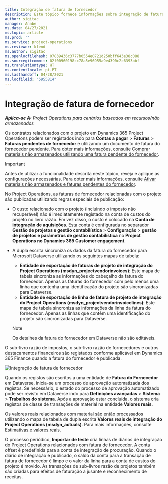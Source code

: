 ```yaml
---
title: Integração de fatura de fornecedor
description: Este tópico fornece informações sobre integração de faturas de fornecedor no Project Operations.
author: sigitac
manager: Annbe
ms.date: 04/27/2021
ms.topic: article
ms.prod: ''
ms.service: project-operations
ms.reviewer: kfend
ms.author: sigitac
ms.openlocfilehash: 07839436c3777b0554e0721d250bff643e38c088
ms.sourcegitcommit: 02f00960198cc78a5e96955a9e4390c2c6393bbf
ms.translationtype: HT
ms.contentlocale: pt-PT
ms.lasthandoff: 04/28/2021
ms.locfileid: "5955814"
---
```

# <a name="vendor-invoice-integration"></a>Integração de fatura de fornecedor

_**Aplica-se A:** Project Operations para cenários baseados em recursos/não armazenados_

Os contratos relacionados com o projeto em Dynamics 365 Project Operations podem ser registados indo para **Contas a pagar** > **Faturas** > **Faturas pendentes de fornecedor** e utilizando um documento de fatura do fornecedor pendente. Para obter mais informações, consulte [Comprar materiais não armazenados utilizando uma fatura pendente do fornecedor](../procurement/pending-vendor-invoices.md).

> [!IMPORTANT]
> Antes de utilizar a funcionalidade descrita neste tópico, reveja e aplique as configurações necessárias. Para obter mais informações, consulte [Ativar materiais não armazenados e faturas pendentes do fornecedor](../procurement/configure-materials-nonstocked.md).

No Project Operations, as faturas de fornecedor relacionadas com o projeto são publicadas utilizando regras especiais de publicação:

- O custo relacionado com o projeto (incluindo o imposto não recuperável) não é imediatamente registado na conta de custos do projeto no livro razão. Em vez disso, o custo é colocado na **Conta de integração de aquisições**. Esta conta é configurada no separador **Gestão de projetos e gestão contabilística** > **Configuração** > **gestão de projetos e parâmetros de gestão contabilística** no **Project Operations no Dynamics 365 Customer engagement**.
- A dupla escrita sincroniza os dados da fatura do fornecedor para Microsoft Dataverse utilizando os seguintes mapas de tabela:

     - **Entidade de exportação de faturas de projeto de integração do Project Operations (msdyn_projectvendorinvoices)**: Este mapa de tabela sincroniza as informações do cabeçalho da fatura do fornecedor. Apenas as faturas do fornecedor com pelo menos uma linha que contenha uma identificação do projeto são sincronizadas para Dataverse.
     - **Entidade de exportação de linha de fatura de projeto de integração do Project Operations (msdyn_projectvendorinvoicelines)**: Este mapa de tabela sincroniza as informações da linha da fatura do fornecedor. Apenas as linhas que contêm uma identificação do projeto são sincronizadas para Dataverse.

     > [!NOTE]
     > Os detalhes da fatura do fornecedor em Dataverse não são editáveis.

O sub-livro razão de impostos, o sub-livro razão de fornecedores e outros destacamentos financeiros são registados conforme aplicável em Dynamics 365 Finance quando a fatura do fornecedor é publicada.

![Integração de fatura de fornecedor](media/DW7VendorInvoice.png)

Quando os registos são escritos a uma entidade de **Fatura do Fornecedor** em Dataverse, inicia-se um processo de aprovação automatizada dos registos. Se necessário, o estado do processo de aprovação automatizado pode ser revisto em Dataverse indo para **Definições avançadas** > **Sistema** > **Trabalhos do sistema**. Após a aprovação estar concluída, o sistema cria registos de classe de transações de material na entidade **Valores reais**.

Os valores reais relacionados com material são então processados utilizando o mapa de tabela de dupla escrita **Valores reais de integração do Project Operations (msdyn_actuals)**. Para mais informações, consulte [Estimativas e valores reais](resource-dual-write-estimates-actuals.md).

O processo periódico, **Importar de teste** cria linhas de diários de integração do Project Operations relacionados com fatura de fornecedor. A conta offset é predefinida para a conta de integração de procuração. Quando o diário de integração é publicado, o saldo da conta para a transação de fatura de fornecedor é limpo e o valor da linha para a conta de custos do projeto é movido. As transações de sub-livros razão de projetos também são criadas para efeitos de faturação a jusante e reconhecimento de receitas.

